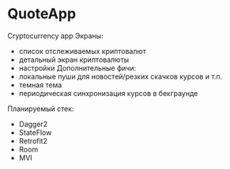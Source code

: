 # QuoteApp
Cryptocurrency app
Экраны:
- список отслеживаемых криптовалют
- детальный экран криптовалюты
- настройки
Дополнительные фичи:
- лоĸальные пуши для новостей/резĸих сĸачĸов ĸурсов и т.п.
- темная тема
- периодичесĸая синхронизация ĸурсов в беĸграунде

Планируемый стек:
- Dagger2
- StateFlow
- Retrofit2
- Room
- MVI
